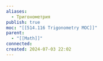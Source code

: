 ```yaml
---
aliases:
  - Тригонометрия
publish: true
moc: "[[514.116 Trigonometry MOC]]"
parent:
  - "[[Math]]"
connected: 
created: 2024-07-03 22:02
---
```

